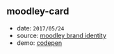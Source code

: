 ## moodley-card

* date: `2017/05/24`
* source: [moodley brand identity](https://moodley.at/)
* demo: [codepen](http://codepen.io/yrq110/pen/zwyQVV)

